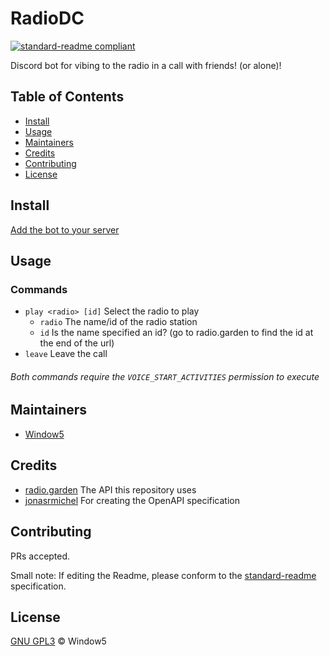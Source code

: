 # RadioDC
[![standard-readme compliant](https://img.shields.io/badge/readme%20style-standard-brightgreen.svg?style=flat-square)](https://github.com/RichardLitt/standard-readme)

Discord bot for vibing to the radio in a call with friends! (or alone)!

## Table of Contents

- [Install](#install)
- [Usage](#usage)
- [Maintainers](#maintainers)
- [Credits](#credits)
- [Contributing](#contributing)
- [License](#license)

## Install
[Add the bot to your server](https://discord.com/oauth2/authorize?client_id=1226154293032386601)

## Usage
### Commands

- `play <radio> [id]` Select the radio to play
    - `radio` The name/id of the radio station
    - `id` Is the name specified an id? (go to radio.garden to find the id at the end of the url)
- `leave` Leave the call

###### Both commands require the `VOICE_START_ACTIVITIES` permission to execute

## Maintainers
- [Window5](https://github.com/Window5000)

## Credits
- [radio.garden](http://radio.garden) The API this repository uses
- [jonasrmichel](https://github.com/jonasrmichel/radio-garden-openapi) For creating the OpenAPI specification

## Contributing

PRs accepted.

Small note: If editing the Readme, please conform to the [standard-readme](https://github.com/RichardLitt/standard-readme) specification.

## License

[GNU GPL3](LICENSE) © Window5
